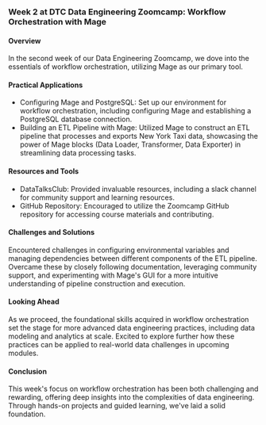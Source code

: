 ### Week 2 at DTC Data Engineering Zoomcamp: Workflow Orchestration with Mage

#### Overview 

In the second week of our Data Engineering Zoomcamp, we dove into the essentials of workflow orchestration, utilizing Mage as our primary tool.

#### Practical Applications

* Configuring Mage and PostgreSQL: Set up our environment for workflow orchestration, including configuring Mage and establishing a PostgreSQL database connection.
* Building an ETL Pipeline with Mage: Utilized Mage to construct an ETL pipeline that processes and exports New York Taxi data, showcasing the power of Mage blocks (Data Loader, Transformer, Data Exporter) in streamlining data processing tasks.


#### Resources and Tools
* DataTalksClub: Provided invaluable resources, including a slack channel for community support and learning resources.
* GitHub Repository: Encouraged to utilize the Zoomcamp GitHub repository for accessing course materials and contributing.

#### Challenges and Solutions
Encountered challenges in configuring environmental variables and managing dependencies between different components of the ETL pipeline. Overcame these by closely following documentation, leveraging community support, and experimenting with Mage's GUI for a more intuitive understanding of pipeline construction and execution.


#### Looking Ahead
As we proceed, the foundational skills acquired in workflow orchestration set the stage for more advanced data engineering practices, including data modeling and analytics at scale. Excited to explore further how these practices can be applied to real-world data challenges in upcoming modules.

#### Conclusion
This week's focus on workflow orchestration has been both challenging and rewarding, offering deep insights into the complexities of data engineering. Through hands-on projects and guided learning, we've laid a solid foundation.
